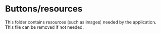 # Buttons/resources

This folder contains resources (such as images) needed by the application. This file can
be removed if not needed.
